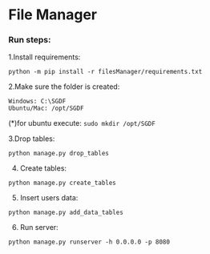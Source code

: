 # File Manager

### Run steps:

1.Install requirements: <br>
```
python -m pip install -r filesManager/requirements.txt
```

2.Make sure the folder is created: <br>
```
Windows: C:\SGDF
Ubuntu/Mac: /opt/SGDF
```
(*)for ubuntu execute: ```sudo mkdir /opt/SGDF```

3.Drop tables: <br>
```
python manage.py drop_tables
```

4. Create tables: <br>
```
python manage.py create_tables
```
5. Insert users data: <br>
```
python manage.py add_data_tables
```
6. Run server: <br> 
```
python manage.py runserver -h 0.0.0.0 -p 8080
```